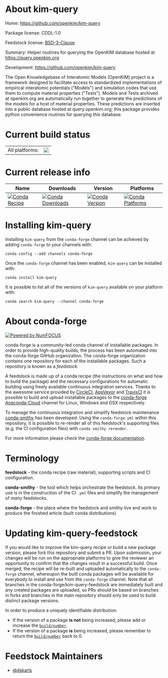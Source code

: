 About kim-query
===============

Home: https://github.com/openkim/kim-query

Package license: CDDL-1.0

Feedstock license: [BSD-3-Clause](https://github.com/conda-forge/kim-query-feedstock/blob/master/LICENSE.txt)

Summary: Helper routines for querying the OpenKIM database hosted at https://query.openkim.org

Development: https://github.com/openkim/kim-query

The Open Knowledgebase of Interatomic Models (OpenKIM) project is a
framework designed to facilitate access to standardized implementations of
empirical interatomic potentials ("Models") and simulation codes that use
them to compute material properties ("Tests").  Models and Tests archived
at openkim.org are automatically run together to generate the predictions
of the models for a host of material properties.  These predictions are
inserted into a public database hosted at query.openkim.org; this package
provides python convenience routines for querying this database.


Current build status
====================


<table><tr><td>All platforms:</td>
    <td>
      <a href="https://dev.azure.com/conda-forge/feedstock-builds/_build/latest?definitionId=9183&branchName=master">
        <img src="https://dev.azure.com/conda-forge/feedstock-builds/_apis/build/status/kim-query-feedstock?branchName=master">
      </a>
    </td>
  </tr>
</table>

Current release info
====================

| Name | Downloads | Version | Platforms |
| --- | --- | --- | --- |
| [![Conda Recipe](https://img.shields.io/badge/recipe-kim--query-green.svg)](https://anaconda.org/conda-forge/kim-query) | [![Conda Downloads](https://img.shields.io/conda/dn/conda-forge/kim-query.svg)](https://anaconda.org/conda-forge/kim-query) | [![Conda Version](https://img.shields.io/conda/vn/conda-forge/kim-query.svg)](https://anaconda.org/conda-forge/kim-query) | [![Conda Platforms](https://img.shields.io/conda/pn/conda-forge/kim-query.svg)](https://anaconda.org/conda-forge/kim-query) |

Installing kim-query
====================

Installing `kim-query` from the `conda-forge` channel can be achieved by adding `conda-forge` to your channels with:

```
conda config --add channels conda-forge
```

Once the `conda-forge` channel has been enabled, `kim-query` can be installed with:

```
conda install kim-query
```

It is possible to list all of the versions of `kim-query` available on your platform with:

```
conda search kim-query --channel conda-forge
```


About conda-forge
=================

[![Powered by NumFOCUS](https://img.shields.io/badge/powered%20by-NumFOCUS-orange.svg?style=flat&colorA=E1523D&colorB=007D8A)](http://numfocus.org)

conda-forge is a community-led conda channel of installable packages.
In order to provide high-quality builds, the process has been automated into the
conda-forge GitHub organization. The conda-forge organization contains one repository
for each of the installable packages. Such a repository is known as a *feedstock*.

A feedstock is made up of a conda recipe (the instructions on what and how to build
the package) and the necessary configurations for automatic building using freely
available continuous integration services. Thanks to the awesome service provided by
[CircleCI](https://circleci.com/), [AppVeyor](https://www.appveyor.com/)
and [TravisCI](https://travis-ci.com/) it is possible to build and upload installable
packages to the [conda-forge](https://anaconda.org/conda-forge)
[Anaconda-Cloud](https://anaconda.org/) channel for Linux, Windows and OSX respectively.

To manage the continuous integration and simplify feedstock maintenance
[conda-smithy](https://github.com/conda-forge/conda-smithy) has been developed.
Using the ``conda-forge.yml`` within this repository, it is possible to re-render all of
this feedstock's supporting files (e.g. the CI configuration files) with ``conda smithy rerender``.

For more information please check the [conda-forge documentation](https://conda-forge.org/docs/).

Terminology
===========

**feedstock** - the conda recipe (raw material), supporting scripts and CI configuration.

**conda-smithy** - the tool which helps orchestrate the feedstock.
                   Its primary use is in the construction of the CI ``.yml`` files
                   and simplify the management of *many* feedstocks.

**conda-forge** - the place where the feedstock and smithy live and work to
                  produce the finished article (built conda distributions)


Updating kim-query-feedstock
============================

If you would like to improve the kim-query recipe or build a new
package version, please fork this repository and submit a PR. Upon submission,
your changes will be run on the appropriate platforms to give the reviewer an
opportunity to confirm that the changes result in a successful build. Once
merged, the recipe will be re-built and uploaded automatically to the
`conda-forge` channel, whereupon the built conda packages will be available for
everybody to install and use from the `conda-forge` channel.
Note that all branches in the conda-forge/kim-query-feedstock are
immediately built and any created packages are uploaded, so PRs should be based
on branches in forks and branches in the main repository should only be used to
build distinct package versions.

In order to produce a uniquely identifiable distribution:
 * If the version of a package **is not** being increased, please add or increase
   the [``build/number``](https://conda.io/docs/user-guide/tasks/build-packages/define-metadata.html#build-number-and-string).
 * If the version of a package **is** being increased, please remember to return
   the [``build/number``](https://conda.io/docs/user-guide/tasks/build-packages/define-metadata.html#build-number-and-string)
   back to 0.

Feedstock Maintainers
=====================

* [@dskarls](https://github.com/dskarls/)

